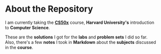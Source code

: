# About the Repository

I am currently taking the **[CS50x](https://www.edx.org/course/introduction-computer-science-harvardx-cs50x)** course, **Harvard University's** introduction to **Computer Science**.

These are the **solutions** I got for the **labs** and **problem sets** I did so far. Also, there's a few **notes** I took in **Markdown** about the **subjects** discussed in the **course**.
